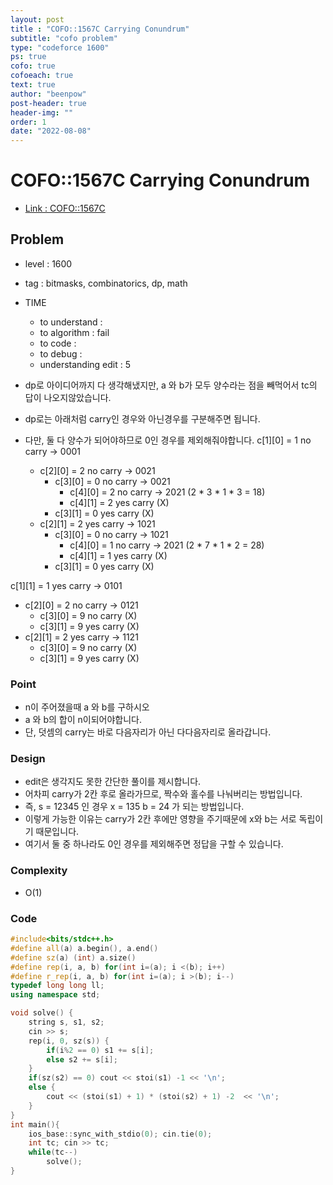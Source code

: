 ```yaml
---
layout: post
title : "COFO::1567C Carrying Conundrum"
subtitle: "cofo problem"
type: "codeforce 1600"
ps: true
cofo: true
cofoeach: true
text: true
author: "beenpow"
post-header: true
header-img: ""
order: 1
date: "2022-08-08"
---
```

# COFO::1567C Carrying Conundrum
- [Link : COFO::1567C](https://codeforces.com/contest/1567/problem/C)


## Problem 

- level : 1600
- tag : bitmasks, combinatorics, dp, math
- TIME
  - to understand    : 
  - to algorithm     : fail
  - to code          : 
  - to debug         : 
  - understanding edit :  5
- dp로 아이디어까지 다 생각해냈지만, a 와 b가 모두 양수라는 점을 빼먹어서 tc의 답이 나오지않았습니다.

- dp로는 아래처럼 carry인 경우와 아닌경우를 구분해주면 됩니다. 
- 다만, 둘 다 양수가 되어야하므로 0인 경우를 제외해줘야합니다.
c[1][0] = 1 no  carry -> 0001
  - c[2][0] = 2 no  carry -> 0021
    - c[3][0] = 0 no  carry -> 0021
        - c[4][0] = 2 no  carry -> 2021 (2 * 3 * 1 * 3 = 18)
        - c[4][1] = 2 yes carry (X)
    - c[3][1] = 0 yes carry (X)
  - c[2][1] = 2 yes carry -> 1021
    - c[3][0] = 0 no  carry -> 1021
        - c[4][0] = 1 no  carry -> 2021 (2 * 7 * 1 * 2 = 28)
        - c[4][1] = 1 yes carry (X)
    - c[3][1] = 0 yes carry (X)
 
c[1][1] = 1 yes carry -> 0101
 - c[2][0] = 2 no  carry -> 0121
    - c[3][0] = 9 no  carry (X)
    - c[3][1] = 9 yes carry (X)
 - c[2][1] = 2 yes carry -> 1121
    - c[3][0] = 9 no  carry (X)
    - c[3][1] = 9 yes carry (X)

### Point
- n이 주어졌을때 a 와 b를 구하시오
- a 와 b의 합이 n이되어야합니다.
- 단,  덧셈의 carry는 바로 다음자리가 아닌 다다음자리로 올라갑니다.

### Design
- edit은 생각지도 못한 간단한 풀이를 제시합니다.
- 어차피 carry가 2칸 후로 올라가므로, 짝수와 홀수를 나눠버리는 방법입니다.
- 즉, s = 12345 인 경우 x = 135 b = 24 가 되는 방법입니다.
- 이렇게 가능한 이유는 carry가 2칸 후에만 영향을 주기때문에 x와  b는 서로 독립이기 때문입니다.
- 여기서 둘 중 하나라도 0인 경우를 제외해주면 정답을 구할 수 있습니다.

### Complexity
- O(1)

### Code

```cpp
#include<bits/stdc++.h>
#define all(a) a.begin(), a.end()
#define sz(a) (int) a.size()
#define rep(i, a, b) for(int i=(a); i <(b); i++)
#define r_rep(i, a, b) for(int i=(a); i >(b); i--)
typedef long long ll;
using namespace std;

void solve() {
    string s, s1, s2;
    cin >> s;
    rep(i, 0, sz(s)) {
        if(i%2 == 0) s1 += s[i];
        else s2 += s[i];
    }
    if(sz(s2) == 0) cout << stoi(s1) -1 << '\n';
    else {
        cout << (stoi(s1) + 1) * (stoi(s2) + 1) -2  << '\n';
    }
}
int main(){
    ios_base::sync_with_stdio(0); cin.tie(0);
    int tc; cin >> tc;
    while(tc--)
        solve();
}
```
